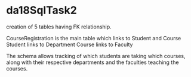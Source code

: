 # da18SqlTask2

creation of 5 tables having FK relationship.


CourseRegistration is the main table which links to Student and Course
Student links to Department
Course links to Faculty

The schema allows tracking of which students are taking which courses, along with their respective departments and the faculties teaching the courses.
